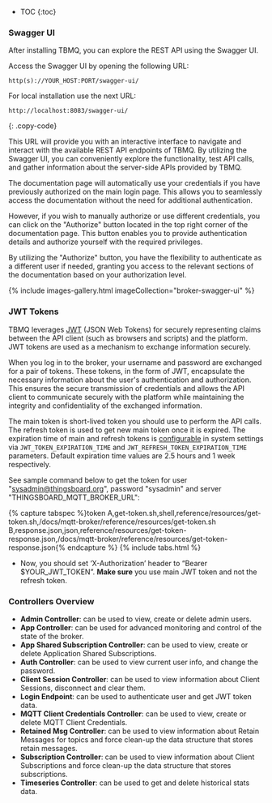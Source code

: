 
* TOC
{:toc}

### Swagger UI

After installing TBMQ, you can explore the REST API using the Swagger UI.

Access the Swagger UI by opening the following URL:

``` 
http(s)://YOUR_HOST:PORT/swagger-ui/
```

For local installation use the next URL:

```text
http://localhost:8083/swagger-ui/
```
{: .copy-code}

This URL will provide you with an interactive interface to navigate and interact with the available REST API endpoints of TBMQ.
By utilizing the Swagger UI, you can conveniently explore the functionality, test API calls, and gather information about the server-side APIs provided by TBMQ.

The documentation page will automatically use your credentials if you have previously authorized on the main login page.
This allows you to seamlessly access the documentation without the need for additional authentication.

However, if you wish to manually authorize or use different credentials, you can click on the "Authorize" button located in the top right corner of the documentation page. 
This button enables you to provide authentication details and authorize yourself with the required privileges.

By utilizing the "Authorize" button, you have the flexibility to authenticate as a different user if needed, granting you access to the relevant sections of the documentation based on your authorization level.

{% include images-gallery.html imageCollection="broker-swagger-ui" %}

### JWT Tokens

TBMQ leverages [JWT](https://jwt.io/) (JSON Web Tokens) for securely representing claims between the API client (such as browsers and scripts) and the platform. 
JWT tokens are used as a mechanism to exchange information securely.

When you log in to the broker, your username and password are exchanged for a pair of tokens. These tokens, in the form of JWT, 
encapsulate the necessary information about the user's authentication and authorization. 
This ensures the secure transmission of credentials and allows the API client to communicate securely with the platform while 
maintaining the integrity and confidentiality of the exchanged information.

The main token is short-lived token you should use to perform the API calls. The refresh token is used to get new main token once it is expired.
The expiration time of main and refresh tokens is [configurable](/docs/mqtt-broker/install/config/) in system settings
via `JWT_TOKEN_EXPIRATION_TIME` and `JWT_REFRESH_TOKEN_EXPIRATION_TIME` parameters. Default expiration time values are 2.5 hours and 1 week respectively.

See sample command below to get the token for user "sysadmin@thingsboard.org", password "sysadmin" and server "THINGSBOARD_MQTT_BROKER_URL":

{% capture tabspec %}token
A,get-token.sh,shell,reference/resources/get-token.sh,/docs/mqtt-broker/reference/resources/get-token.sh
B,response.json,json,reference/resources/get-token-response.json,/docs/mqtt-broker/reference/resources/get-token-response.json{% endcapture %}
{% include tabs.html %}

- Now, you should set ‘X-Authorization’ header to “Bearer $YOUR_JWT_TOKEN”. **Make sure** you use main JWT token and not the refresh token.

### Controllers Overview

- **Admin Controller**: can be used to view, create or delete admin users.
- **App Controller**: can be used for advanced monitoring and control of the state of the broker.
- **App Shared Subscription Controller**: can be used to view, create or delete Application Shared Subscriptions.
- **Auth Controller**: can be used to view current user info, and change the password.
- **Client Session Controller**: can be used to view information about Client Sessions, disconnect and clear them.
- **Login Endpoint**: can be used to authenticate user and get JWT token data.
- **MQTT Client Credentials Controller**: can be used to view, create or delete MQTT Client Credentials.
- **Retained Msg Controller**: can be used to view information about Retain Messages for topics and force clean-up the data structure that stores retain messages.
- **Subscription Controller**: can be used to view information about Client Subscriptions and force clean-up the data structure that stores subscriptions.
- **Timeseries Controller**: can be used to get and delete historical stats data.
